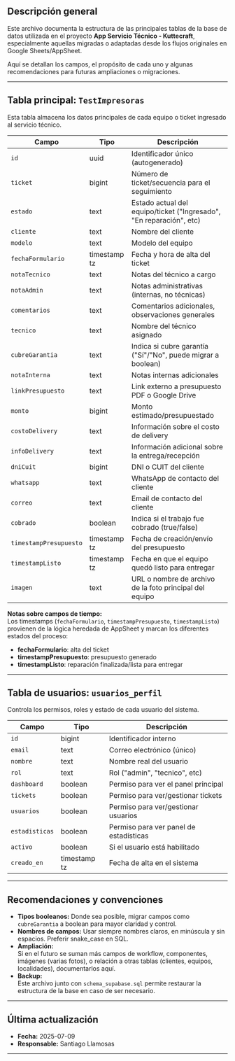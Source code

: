 ## Descripción general

Este archivo documenta la estructura de las principales tablas de la base de datos utilizada en el proyecto **App Servicio Técnico - Kuttecraft**, especialmente aquellas migradas o adaptadas desde los flujos originales en Google Sheets/AppSheet.

Aquí se detallan los campos, el propósito de cada uno y algunas recomendaciones para futuras ampliaciones o migraciones.

---

## Tabla principal: `TestImpresoras`

Esta tabla almacena los datos principales de cada equipo o ticket ingresado al servicio técnico.

| Campo                    | Tipo                   | Descripción                                                                |
|--------------------------|------------------------|----------------------------------------------------------------------------|
| `id`                     | uuid                   | Identificador único (autogenerado)                                         |
| `ticket`                 | bigint                 | Número de ticket/secuencia para el seguimiento                             |
| `estado`                 | text                   | Estado actual del equipo/ticket ("Ingresado", "En reparación", etc)        |
| `cliente`                | text                   | Nombre del cliente                                                         |
| `modelo`                 | text                   | Modelo del equipo                                                          |
| `fechaFormulario`        | timestamp tz           | Fecha y hora de alta del ticket                                            |
| `notaTecnico`            | text                   | Notas del técnico a cargo                                                  |
| `notaAdmin`              | text                   | Notas administrativas (internas, no técnicas)                              |
| `comentarios`            | text                   | Comentarios adicionales, observaciones generales                           |
| `tecnico`                | text                   | Nombre del técnico asignado                                                |
| `cubreGarantia`          | text                   | Indica si cubre garantía ("Sí"/"No", puede migrar a boolean)               |
| `notaInterna`            | text                   | Notas internas adicionales                                                 |
| `linkPresupuesto`        | text                   | Link externo a presupuesto PDF o Google Drive                              |
| `monto`                  | bigint                 | Monto estimado/presupuestado                                               |
| `costoDelivery`          | text                   | Información sobre el costo de delivery                                     |
| `infoDelivery`           | text                   | Información adicional sobre la entrega/recepción                           |
| `dniCuit`                | bigint                 | DNI o CUIT del cliente                                                     |
| `whatsapp`               | text                   | WhatsApp de contacto del cliente                                           |
| `correo`                 | text                   | Email de contacto del cliente                                              |
| `cobrado`                | boolean                | Indica si el trabajo fue cobrado (true/false)                              |
| `timestampPresupuesto`   | timestamp tz           | Fecha de creación/envío del presupuesto                                    |
| `timestampListo`         | timestamp tz           | Fecha en que el equipo quedó listo para entregar                           |
| `imagen`                 | text                   | URL o nombre de archivo de la foto principal del equipo                    |

**Notas sobre campos de tiempo:**  
Los timestamps (`fechaFormulario`, `timestampPresupuesto`, `timestampListo`) provienen de la lógica heredada de AppSheet y marcan los diferentes estados del proceso:  
- **fechaFormulario**: alta del ticket  
- **timestampPresupuesto**: presupuesto generado  
- **timestampListo**: reparación finalizada/lista para entregar

---

## Tabla de usuarios: `usuarios_perfil`

Controla los permisos, roles y estado de cada usuario del sistema.

| Campo         | Tipo          | Descripción                                                   |
|---------------|---------------|---------------------------------------------------------------|
| `id`          | bigint        | Identificador interno                                         |
| `email`       | text          | Correo electrónico (único)                                    |
| `nombre`      | text          | Nombre real del usuario                                       |
| `rol`         | text          | Rol ("admin", "tecnico", etc)                                 |
| `dashboard`   | boolean       | Permiso para ver el panel principal                           |
| `tickets`     | boolean       | Permiso para ver/gestionar tickets                            |
| `usuarios`    | boolean       | Permiso para ver/gestionar usuarios                           |
| `estadisticas`| boolean       | Permiso para ver panel de estadísticas                        |
| `activo`      | boolean       | Si el usuario está habilitado                                 |
| `creado_en`   | timestamp tz  | Fecha de alta en el sistema                                   |

---

## Recomendaciones y convenciones

- **Tipos booleanos:** Donde sea posible, migrar campos como `cubreGarantia` a boolean para mayor claridad y control.
- **Nombres de campos:** Usar siempre nombres claros, en minúscula y sin espacios. Preferir snake_case en SQL.
- **Ampliación:**  
  Si en el futuro se suman más campos de workflow, componentes, imágenes (varias fotos), o relación a otras tablas (clientes, equipos, localidades), documentarlos aquí.
- **Backup:**  
  Este archivo junto con `schema_supabase.sql` permite restaurar la estructura de la base en caso de ser necesario.

---

## Última actualización

- **Fecha:** 2025-07-09  
- **Responsable:** Santiago Llamosas

---
